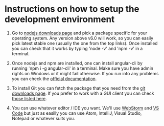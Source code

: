 # Instructions on how to setup the development environment

1. Go to [nodejs downloads page](https://nodejs.org/en/download/) and pick a package specific for your operating system.
Any version above v6.0 will work, so you can easily pick latest stable one (usually the one from the top links).
Once installed you can check that it works by typing 'node -v' and 'npm -v' in a terminal.

2. Once nodejs and npm are installed, one can install angular-cli by running 'npm i -g angular-cli' in a terminal.
Make sure you have admin rights on Windows or it might fail otherwise. 
If you run into any problems you can check the [official documentation](https://github.com/angular/angular-cli#installation).

3. To install Git you can fetch the package that you need from the [git downloads page](https://git-scm.com/downloads).
If you prefer to work with a GUI client you can check [those listed here](https://git-scm.com/downloads/guis).

4. You can use whatever editor / IDE you want. We'll use [WebStorm](https://www.jetbrains.com/webstorm/specials/webstorm/webstorm.html) and [VS Code](https://code.visualstudio.com/) 
but just as easilly you can use Atom, IntelliJ, Visual Studio, Notepad or whatever suits you.
